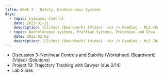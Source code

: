 ```yaml
---
title: Week 3 - Safety, Nonholonomic Systems
days:
  - topic: Lyapunov Control
    date: 2023-01-31
    description: (Slides) (Boardwork) (Video)  <br /> Reading - MLS Chapter 5
  - topic: Nonholonomic systems, Pfaffian Systems, Frobenius and Chow
    date: 2023-02-02
    description: (Slides) (Boardwork) (Video)  <br /> Reading - MLS Chapter 7
---
```


- Discussion 3: Nonlinear Controls and Stability (Worksheet) (Boardwork) (Video) (Solutions)
- Project 1B: Trajectory Tracking with Sawyer (due 2/14)
- Lab Slides

<a id="Week4"></a>